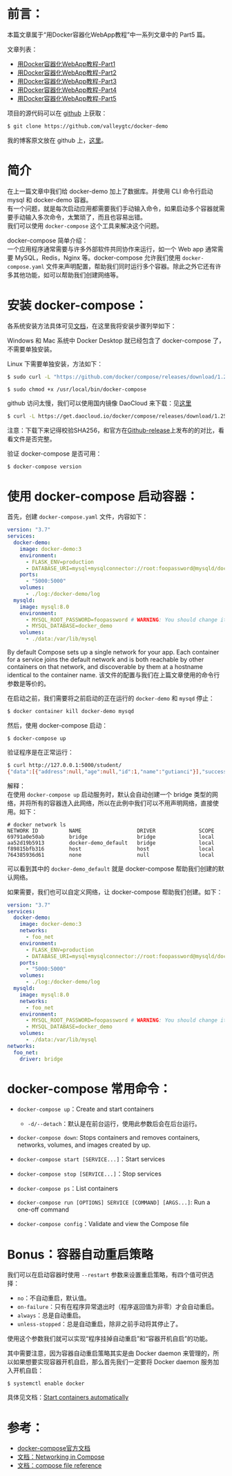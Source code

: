 # 前言：
本篇文章属于“用Docker容器化WebApp教程”中一系列文章中的 Part5 篇。

文章列表：
- [用Docker容器化WebApp教程-Part1](https://github.com/valleygtc/valleygtc.github.io/blob/master/2020-01-16-用Docker容器化WebApp教程Part1.md)
- [用Docker容器化WebApp教程-Part2](https://github.com/valleygtc/valleygtc.github.io/blob/master/2020-01-16-用Docker容器化WebApp教程Part2.md)
- [用Docker容器化WebApp教程-Part3](https://github.com/valleygtc/valleygtc.github.io/blob/master/2020-01-16-用Docker容器化WebApp教程Part3.md)
- [用Docker容器化WebApp教程-Part4](https://github.com/valleygtc/valleygtc.github.io/blob/master/2020-01-16-用Docker容器化WebApp教程Part4.md)
- [用Docker容器化WebApp教程-Part5](https://github.com/valleygtc/valleygtc.github.io/blob/master/2020-01-16-用Docker容器化WebApp教程Part5.md)


项目的源代码可以在 [github](https://github.com/valleygtc/docker-demo) 上获取：
```bash
$ git clone https://github.com/valleygtc/docker-demo
```

我的博客原文放在 github 上，[这里](https://github.com/valleygtc/valleygtc.github.io)。


# 简介
在上一篇文章中我们给 docker-demo 加上了数据库。并使用 CLI 命令行启动 mysql 和 docker-demo 容器。<br>
有一个问题，就是每次启动应用都需要我们手动输入命令，如果启动多个容器就需要手动输入多次命令，太繁琐了，而且也容易出错。<br>
我们可以使用 `docker-compose` 这个工具来解决这个问题。

docker-compose 简单介绍：<br>
一个应用程序通常需要与许多外部软件共同协作来运行，如一个 Web app 通常需要 MySQL，Redis，Nginx 等。docker-compose 允许我们使用 `docker-compose.yaml` 文件来声明配置，帮助我们同时运行多个容器。除此之外它还有许多其他功能，如可以帮助我们创建网络等。


# 安装 docker-compose：
各系统安装方法具体可见[文档](https://docs.docker.com/compose/install/)，在这里我将安装步骤列举如下：

Windows 和 Mac 系统中 Docker Desktop 就已经包含了 docker-compose 了，不需要单独安装。

Linux 下需要单独安装，方法如下：
```bash
$ sudo curl -L "https://github.com/docker/compose/releases/download/1.25.0/docker-compose-$(uname -s)-$(uname -m)" -o /usr/local/bin/docker-compose

$ sudo chmod +x /usr/local/bin/docker-compose
```

github 访问太慢，我们可以使用国内镜像 DaoCloud 来下载：见[这里](https://get.daocloud.io/#install-compose)
```bash
$ curl -L https://get.daocloud.io/docker/compose/releases/download/1.25.1/docker-compose-`uname -s`-`uname -m` > /usr/local/bin/docker-compose
```

注意：下载下来记得校验SHA256，和官方在[Github-release](https://github.com/docker/compose/releases)上发布的的对比，看看文件是否完整。

验证 docker-compose 是否可用：
```
$ docker-compose version
```


# 使用 docker-compose 启动容器：
首先，创建 `docker-compose.yaml` 文件，内容如下：
```yaml
version: "3.7"
services:
  docker-demo:
    image: docker-demo:3
    environment:
      - FLASK_ENV=production
      - DATABASE_URI=mysql+mysqlconnector://root:foopassword@mysqld/docker_demo?charset=utf8 # WARNING: You should change it!
    ports:
      - "5000:5000"
    volumes:
      - ./log:/docker-demo/log
  mysqld:
    image: mysql:8.0
    environment:
      - MYSQL_ROOT_PASSWORD=foopassword # WARNING: You should change it!
      - MYSQL_DATABASE=docker_demo
    volumes:
      - ./data:/var/lib/mysql
```

By default Compose sets up a single network for your app. Each container for a service joins the default network and is both reachable by other containers on that network, and discoverable by them at a hostname identical to the container name.
该文件的配置与我们在上篇文章使用的命令行参数是等价的。

在启动之前，我们需要将之前启动的正在运行的 `docker-demo` 和 `mysqd` 停止：
```bash
$ docker container kill docker-demo mysqd
```

然后，使用 docker-compose 启动：
```
$ docker-compose up
```

验证程序是在正常运行：
```bash
$ curl http://127.0.0.1:5000/student/
{"data":[{"address":null,"age":null,"id":1,"name":"gutianci"}],"success":true}
```

解释：<br>
在使用 `docker-compose up` 启动服务时，默认会自动创建一个 bridge 类型的网络，并将所有的容器连入此网络，所以在此例中我们可以不用声明网络，直接使用。如下：
```
# docker network ls
NETWORK ID          NAME                  DRIVER              SCOPE
69791a0e50ab        bridge                bridge              local
aa52d19b5913        docker-demo_default   bridge              local
f89815bfb316        host                  host                local
764385936d61        none                  null                local
```

可以看到其中的 `docker-demo_default` 就是 docker-compose 帮助我们创建的默认网络。

如果需要，我们也可以自定义网络，让 docker-compose 帮助我们创建。如下：
```yaml
version: "3.7"
services:
  docker-demo:
    image: docker-demo:3
    networks:
      - foo_net
    environment:
      - FLASK_ENV=production
      - DATABASE_URI=mysql+mysqlconnector://root:foopassword@mysqld/docker_demo?charset=utf8 # WARNING: You should change it!
    ports:
      - "5000:5000"
    volumes:
      - ./log:/docker-demo/log
  mysqld:
    image: mysql:8.0
    networks:
      - foo_net
    environment:
      - MYSQL_ROOT_PASSWORD=foopassword # WARNING: You should change it!
      - MYSQL_DATABASE=docker_demo
    volumes:
      - ./data:/var/lib/mysql
networks:
  foo_net:
    driver: bridge
```


# docker-compose 常用命令：
- `docker-compose up`：Create and start containers
    - `-d/--detach`：默认是在前台运行，使用此参数后会在后台运行。
- `docker-compose down`: Stops containers and removes containers, networks, volumes, and images created by up.
- `docker-compose start [SERVICE...]`：Start services
- `docker-compose stop [SERVICE...]`：Stop services
- `docker-compose ps`：List containers

- `docker-compose run [OPTIONS] SERVICE [COMMAND] [ARGS...]`: Run a one-off command

- `docker-compose config`：Validate and view the Compose file


# Bonus：容器自动重启策略
我们可以在启动容器时使用 `--restart` 参数来设置重启策略，有四个值可供选择：
- `no`：不自动重启，默认值。
- `on-failure`：只有在程序异常退出时（程序返回值为非零）才会自动重启。
- `always`：总是自动重启。
- `unless-stopped`：总是自动重启，除非之前手动将其停止了。

使用这个参数我们就可以实现“程序挂掉自动重启”和“容器开机自启”的功能。

其中需要注意，因为容器自动重启策略其实是由 Docker daemon 来管理的，所以如果想要实现容器开机自启，那么首先我们一定要将 Docker daemon 服务加入开机自启：
```
$ systemctl enable docker
```

具体见文档：[Start containers automatically](https://docs.docker.com/config/containers/start-containers-automatically/)

# 参考：
- [docker-compose官方文档](https://docs.docker.com/compose/)
- [文档：Networking in Compose](https://docs.docker.com/compose/networking/)
- [文档：compose file reference](https://docs.docker.com/compose/compose-file/)
